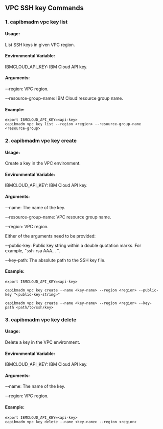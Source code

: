 ## VPC SSH key Commands

### 1. capibmadm vpc key list

#### Usage:
List SSH keys in given VPC region.

#### Environmental Variable:
IBMCLOUD_API_KEY: IBM Cloud API key.

#### Arguments:
--region: VPC region.

--resource-group-name: IBM Cloud resource group name.

#### Example:
```shell
export IBMCLOUD_API_KEY=<api-key>
capibmadm vpc key list --region <region> --resource-group-name <resource-group>
```

 ### 2. capibmadm vpc key create

 #### Usage: 
 Create a key in the VPC environment.

 #### Environmental Variable:
 IBMCLOUD_API_KEY: IBM Cloud API key.

 #### Arguments:

  --name: The name of the key. 

  --resource-group-name: VPC resource group name.

  --region: VPC region.

 Either of the arguments need to be provided:

  --public-key: Public key string within a double quotation marks. For example, "ssh-rsa AAA... ".

  --key-path: The absolute path to the SSH key file.


 #### Example:
 ```shell
 export IBMCLOUD_API_KEY=<api-key>

 capibmadm vpc key create --name <key-name> --region <region> --public-key "<public-key-string>"

 capibmadm vpc key create --name <key-name> --region <region> --key-path <path/to/ssh/key>
 ```

 ### 3. capibmadm vpc key delete

 #### Usage:
 Delete a key in the VPC environment.

 #### Environmental Variable:
 IBMCLOUD_API_KEY: IBM Cloud API key.

 #### Arguments:

  --name: The name of the key.

  --region: VPC region.

 #### Example:
 ```shell
 export IBMCLOUD_API_KEY=<api-key>
 capibmadm vpc key delete --name <key-name> --region <region>
 ```
